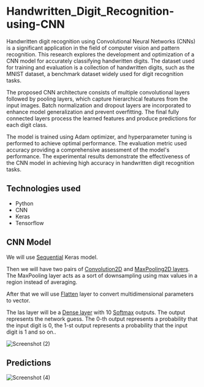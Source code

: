 # Handwritten_Digit_Recognition-using-CNN
Handwritten digit recognition using Convolutional Neural Networks (CNNs) is a significant application in the field of computer vision and pattern recognition. This research explores the development and optimization of a CNN model for accurately classifying handwritten digits. The dataset used for training and evaluation is a collection of handwritten digits, such as the MNIST dataset, a benchmark dataset widely used for digit recognition tasks.

The proposed CNN architecture consists of multiple convolutional layers followed by pooling layers, which capture hierarchical features from the input images. Batch normalization and dropout layers are incorporated to enhance model generalization and prevent overfitting. The final fully connected layers process the learned features and produce predictions for each digit class.

The model is trained using Adam optimizer, and hyperparameter tuning is performed to achieve optimal performance. The evaluation metric used accuracy providing a comprehensive assessment of the model's performance. The experimental results demonstrate the effectiveness of the CNN model in achieving high accuracy in handwritten digit recognition tasks.

## Technologies used

- Python
- CNN
- Keras
- Tensorflow
  
## CNN Model

We will use [Sequential](https://www.tensorflow.org/api_docs/python/tf/keras/Sequential?version=stable) Keras model.

Then we will have two pairs of [Convolution2D](https://www.tensorflow.org/api_docs/python/tf/keras/layers/Conv2D?version=stable) and [MaxPooling2D layers](https://www.tensorflow.org/api_docs/python/tf/keras/layers/MaxPooling2D?version=stable). The MaxPooling layer acts as a sort of downsampling using max values in a region instead of averaging.

After that we will use [Flatten](https://www.tensorflow.org/api_docs/python/tf/keras/layers/Flatten?version=stable) layer to convert multidimensional parameters to vector.

The las layer will be a [Dense layer](https://www.tensorflow.org/api_docs/python/tf/keras/layers/Dense?version=stable) with 10 [Softmax](https://www.tensorflow.org/api_docs/python/tf/keras/activations/softmax?version=stable) outputs. The output represents the network guess. The 0-th output represents a probability that the input digit is 0, the 1-st output represents a probability that the input digit is 1 and so on..

![Screenshot (2)](https://github.com/gangakona/Handwritten_Digit_Recognition-using-CNN/assets/110378442/6b0e3c8a-f336-4ac9-8703-40b17f98a76f)
## Predictions
![Screenshot (4)](https://github.com/gangakona/Handwritten_Digit_Recognition-using-CNN/assets/110378442/41eb5f0d-5ac1-485d-a1c6-f3e7a6f438c6)
